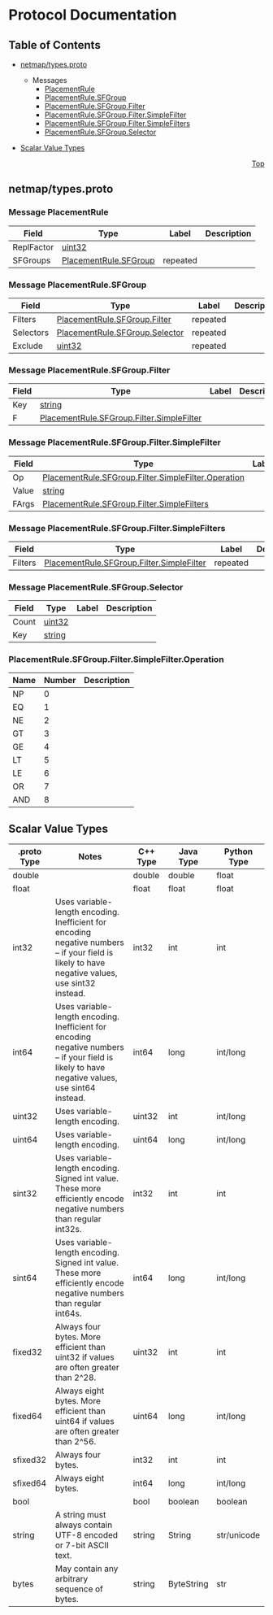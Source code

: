 # Protocol Documentation
<a name="top"></a>

## Table of Contents

- [netmap/types.proto](#netmap/types.proto)

  - Messages
    - [PlacementRule](#netmap.PlacementRule)
    - [PlacementRule.SFGroup](#netmap.PlacementRule.SFGroup)
    - [PlacementRule.SFGroup.Filter](#netmap.PlacementRule.SFGroup.Filter)
    - [PlacementRule.SFGroup.Filter.SimpleFilter](#netmap.PlacementRule.SFGroup.Filter.SimpleFilter)
    - [PlacementRule.SFGroup.Filter.SimpleFilters](#netmap.PlacementRule.SFGroup.Filter.SimpleFilters)
    - [PlacementRule.SFGroup.Selector](#netmap.PlacementRule.SFGroup.Selector)
    

- [Scalar Value Types](#scalar-value-types)



<a name="netmap/types.proto"></a>
<p align="right"><a href="#top">Top</a></p>

## netmap/types.proto


 <!-- end services -->


<a name="netmap.PlacementRule"></a>

### Message PlacementRule



| Field | Type | Label | Description |
| ----- | ---- | ----- | ----------- |
| ReplFactor | [uint32](#uint32) |  |  |
| SFGroups | [PlacementRule.SFGroup](#netmap.PlacementRule.SFGroup) | repeated |  |


<a name="netmap.PlacementRule.SFGroup"></a>

### Message PlacementRule.SFGroup



| Field | Type | Label | Description |
| ----- | ---- | ----- | ----------- |
| Filters | [PlacementRule.SFGroup.Filter](#netmap.PlacementRule.SFGroup.Filter) | repeated |  |
| Selectors | [PlacementRule.SFGroup.Selector](#netmap.PlacementRule.SFGroup.Selector) | repeated |  |
| Exclude | [uint32](#uint32) | repeated |  |


<a name="netmap.PlacementRule.SFGroup.Filter"></a>

### Message PlacementRule.SFGroup.Filter



| Field | Type | Label | Description |
| ----- | ---- | ----- | ----------- |
| Key | [string](#string) |  |  |
| F | [PlacementRule.SFGroup.Filter.SimpleFilter](#netmap.PlacementRule.SFGroup.Filter.SimpleFilter) |  |  |


<a name="netmap.PlacementRule.SFGroup.Filter.SimpleFilter"></a>

### Message PlacementRule.SFGroup.Filter.SimpleFilter



| Field | Type | Label | Description |
| ----- | ---- | ----- | ----------- |
| Op | [PlacementRule.SFGroup.Filter.SimpleFilter.Operation](#netmap.PlacementRule.SFGroup.Filter.SimpleFilter.Operation) |  |  |
| Value | [string](#string) |  |  |
| FArgs | [PlacementRule.SFGroup.Filter.SimpleFilters](#netmap.PlacementRule.SFGroup.Filter.SimpleFilters) |  |  |


<a name="netmap.PlacementRule.SFGroup.Filter.SimpleFilters"></a>

### Message PlacementRule.SFGroup.Filter.SimpleFilters



| Field | Type | Label | Description |
| ----- | ---- | ----- | ----------- |
| Filters | [PlacementRule.SFGroup.Filter.SimpleFilter](#netmap.PlacementRule.SFGroup.Filter.SimpleFilter) | repeated |  |


<a name="netmap.PlacementRule.SFGroup.Selector"></a>

### Message PlacementRule.SFGroup.Selector



| Field | Type | Label | Description |
| ----- | ---- | ----- | ----------- |
| Count | [uint32](#uint32) |  |  |
| Key | [string](#string) |  |  |

 <!-- end messages -->


<a name="netmap.PlacementRule.SFGroup.Filter.SimpleFilter.Operation"></a>

### PlacementRule.SFGroup.Filter.SimpleFilter.Operation


| Name | Number | Description |
| ---- | ------ | ----------- |
| NP | 0 |  |
| EQ | 1 |  |
| NE | 2 |  |
| GT | 3 |  |
| GE | 4 |  |
| LT | 5 |  |
| LE | 6 |  |
| OR | 7 |  |
| AND | 8 |  |


 <!-- end enums -->



## Scalar Value Types

| .proto Type | Notes | C++ Type | Java Type | Python Type |
| ----------- | ----- | -------- | --------- | ----------- |
| <a name="double" /> double |  | double | double | float |
| <a name="float" /> float |  | float | float | float |
| <a name="int32" /> int32 | Uses variable-length encoding. Inefficient for encoding negative numbers – if your field is likely to have negative values, use sint32 instead. | int32 | int | int |
| <a name="int64" /> int64 | Uses variable-length encoding. Inefficient for encoding negative numbers – if your field is likely to have negative values, use sint64 instead. | int64 | long | int/long |
| <a name="uint32" /> uint32 | Uses variable-length encoding. | uint32 | int | int/long |
| <a name="uint64" /> uint64 | Uses variable-length encoding. | uint64 | long | int/long |
| <a name="sint32" /> sint32 | Uses variable-length encoding. Signed int value. These more efficiently encode negative numbers than regular int32s. | int32 | int | int |
| <a name="sint64" /> sint64 | Uses variable-length encoding. Signed int value. These more efficiently encode negative numbers than regular int64s. | int64 | long | int/long |
| <a name="fixed32" /> fixed32 | Always four bytes. More efficient than uint32 if values are often greater than 2^28. | uint32 | int | int |
| <a name="fixed64" /> fixed64 | Always eight bytes. More efficient than uint64 if values are often greater than 2^56. | uint64 | long | int/long |
| <a name="sfixed32" /> sfixed32 | Always four bytes. | int32 | int | int |
| <a name="sfixed64" /> sfixed64 | Always eight bytes. | int64 | long | int/long |
| <a name="bool" /> bool |  | bool | boolean | boolean |
| <a name="string" /> string | A string must always contain UTF-8 encoded or 7-bit ASCII text. | string | String | str/unicode |
| <a name="bytes" /> bytes | May contain any arbitrary sequence of bytes. | string | ByteString | str |

